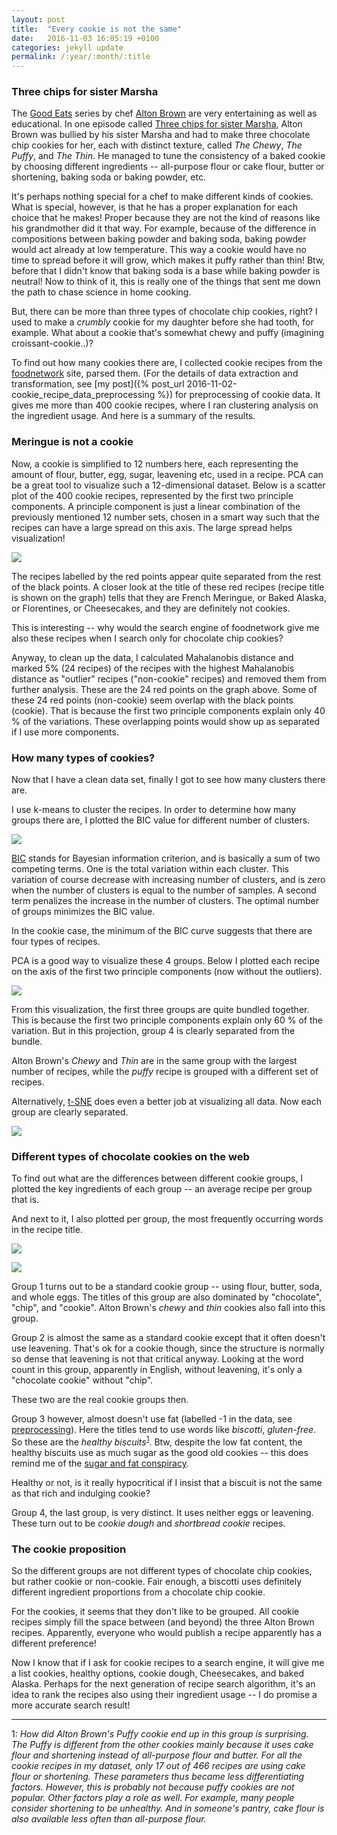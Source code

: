 ```yaml
---
layout: post
title:  "Every cookie is not the same"
date:   2016-11-03 16:05:19 +0100
categories: jekyll update
permalink: /:year/:month/:title
---
```


### Three chips for sister Marsha

The [Good Eats](https://en.wikipedia.org/wiki/Good_Eats) series by chef [Alton Brown](https://en.wikipedia.org/wiki/Alton_Brown) are very entertaining as well as educational. In one episode called [Three chips for sister Marsha](http://www.foodnetwork.com/shows/good-eats/cl-series/three-chips-for-sister-marsha2.html), Alton Brown was bullied by his sister Marsha and had to make three chocolate chip cookies for her, each with distinct texture, called *The Chewy*, *The Puffy*, and *The Thin*. He managed to tune the consistency of a baked cookie by choosing different ingredients -- all-purpose flour or cake flour, butter or shortening, baking soda or baking powder, etc.

It's perhaps nothing special for a chef to make different kinds of cookies. What is special, however, is that he has a proper explanation for each choice that he makes! Proper because they are not the kind of reasons like his grandmother did it that way. For example, because of the difference in compositions between baking powder and baking soda, baking powder would act already at low temperature. This way a cookie would have no time to spread before it will grow, which makes it puffy rather than thin! Btw, before that I didn't know that baking soda is a base while baking powder is neutral! Now to think of it, this is really one of the things that sent me down the path to chase science in home cooking.

But, there can be more than three types of chocolate chip cookies, right? I used to make a *crumbly* cookie for my daughter before she had tooth, for example. What about a cookie that's somewhat chewy and puffy (imagining croissant-cookie..)?

To find out how many cookies there are, I collected cookie recipes from the [foodnetwork](http://www.foodnetwork.com) site, parsed them. (For the details of data extraction and transformation, see [my post]({% post_url 2016-11-02-cookie_recipe_data_preprocessing %}) for preprocessing of cookie data. It gives me more than 400 cookie recipes, where I ran clustering analysis on the ingredient usage. And here is a summary of the results.

### Meringue is not a cookie

Now, a cookie is simplified to 12 numbers here, each representing the amount of flour, butter, egg, sugar, leavening etc, used in a recipe. PCA can be a great tool to visualize such a 12-dimensional dataset. Below is a scatter plot of the 400 cookie recipes, represented by the first two principle components. A principle component is just a linear combination of the previously mentioned 12 number sets, chosen in a smart way such that the recipes can have a large spread on this axis. The large spread helps visualization!

![](/pics/20161103_ecns/outlier_cor_pc1_vs_pc2.png)

The recipes labelled by the red points appear quite separated from the rest of the black points. A closer look at the title of these red recipes (recipe title is shown on the graph) tells that they are French Meringue, or Baked Alaska, or Florentines, or Cheesecakes, and they are definitely not cookies.

This is interesting -- why would the search engine of foodnetwork give me also these recipes when I search only for chocolate chip cookies?

Anyway, to clean up the data, I calculated Mahalanobis distance and marked 5% (24 recipes) of the recipes with the highest Mahalanobis distance as "outlier" recipes ("non-cookie" recipes) and removed them from further analysis. These are the 24 red points on the graph above. Some of these 24 red points (non-cookie) seem overlap with the black points (cookie). That is because the first two principle components explain only 40 % of the variations. These overlapping points would show up as separated if I use more components.

### How many types of cookies?

Now that I have a clean data set, finally I got to see how many clusters there are.

I use k-means to cluster the recipes. In order to determine how many groups there are, I plotted the BIC value for different number of clusters.

![](/pics/20161103_ecns/kmeans_BIC_centers.png)

[BIC](https://en.wikipedia.org/wiki/Bayesian_information_criterion) stands for Bayesian information criterion, and is basically a sum of two competing terms. One is the total variation within each cluster. This variation of course decrease with increasing number of clusters, and is zero when the number of clusters is equal to the number of samples. A second term penalizes the increase in the number of clusters. The optimal number of groups minimizes the BIC value.

In the cookie case, the minimum of the BIC curve suggests that there are four types of recipes.

PCA is a good way to visualize these 4 groups. Below I plotted each recipe on the axis of the first two principle components (now without the outliers).

![](/pics/20161103_ecns/rec_noflyer_cluster_cov_pc1_vs_pc2.png)

From this visualization, the first three groups are quite bundled together. This is because the first two principle components explain only 60 % of the variation. But in this projection, group 4 is clearly separated from the bundle.

Alton Brown's *Chewy* and *Thin* are in the same group with the largest number of recipes, while the *puffy* recipe is grouped with a different set of recipes.

Alternatively, [t-SNE](https://cran.r-project.org/web/packages/Rtsne/index.html) does even a better job at visualizing all data. Now each group are clearly separated.

![](/pics/20161103_ecns/rec_noflyer_cluster_rtsne.png)


### Different types of chocolate cookies on the web

To find out what are the differences between different cookie groups, I plotted the key ingredients of each group -- an average recipe per group that is.

And next to it, I also plotted per group, the most frequently occurring words in the recipe title.

![](/pics/20161103_ecns/ingredients_centroids_bar_wrap.png)

![](/pics/20161103_ecns/ingredients_tm_wordcount.png)

Group 1 turns out to be a standard cookie group -- using flour, butter, soda, and whole eggs. The titles of this group are also dominated by "chocolate", "chip", and "cookie". Alton Brown's *chewy* and *thin* cookies also fall into this group.

Group 2 is almost the same as a standard cookie except that it often doesn't use leavening. That's ok for a cookie though, since the structure is normally so dense that leavening is not that critical anyway. Looking at the word count in this group, apparently in English, without leavening, it's only a "chocolate cookie" without "chip".

These two are the real cookie groups then.

Group 3 however, almost doesn't use fat (labelled -1 in the data, see [preprocessing](https://kitcheninsight.github.io/jekyll/update/2016/11/02/cookie_recipe_data_preprocessing.html)). Here the titles tend to use words like *biscotti*, *gluten-free*. So these are the *healthy biscuits*<sup>[1](#myfootnote1)</sup>. Btw, despite the low fat content, the healthy biscuits use as much sugar as the good old cookies -- this does remind me of the [sugar and fat conspiracy](http://www.nytimes.com/2016/09/13/well/eat/how-the-sugar-industry-shifted-blame-to-fat.html).

Healthy or not, is it really hypocritical if I insist that a biscuit is not the same as that rich and indulging cookie?

Group 4, the last group, is very distinct. It uses neither eggs or leavening. These turn out to be *cookie dough* and *shortbread cookie* recipes.

### The cookie proposition

So the different groups are not different types of chocolate chip cookies, but rather cookie or non-cookie. Fair enough, a biscotti uses definitely different ingredient proportions from a chocolate chip cookie.

For the cookies, it seems that they don't like to be grouped. All cookie recipes simply fill the space between (and beyond) the three Alton Brown recipes. Apparently, everyone who would publish a recipe apparently has a different preference!

Now I know that if I ask for cookie recipes to a search engine, it will give me a list cookies, healthy options, cookie dough, Cheesecakes, and baked Alaska. Perhaps for the next generation of recipe search algorithm, it's an idea to rank the recipes also using their ingredient usage -- I do promise a more accurate search result!

---------------------

<a name="myfootnote1">1</a>: *How did Alton Brown's Puffy cookie end up in this group is surprising. The Puffy is different from the other cookies mainly because it uses cake flour and shortening instead of all-purpose flour and butter. For all the cookie recipes in my dataset, only 17 out of 466 recipes are using cake flour or shortening. These parameters thus became less differentiating factors. However, this is probably not because puffy cookies are not popular. Other factors play a role as well. For example, many people consider shortening to be unhealthy. And in someone's pantry, cake flour is also available less often than all-purpose flour.*
